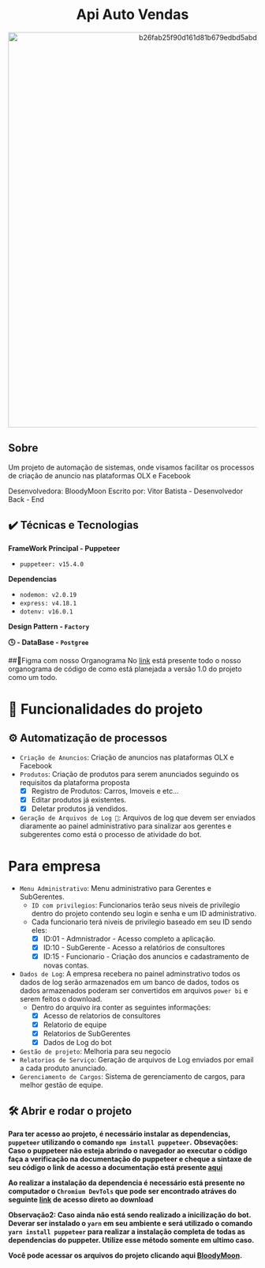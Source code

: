<h1 align="center"> Api Auto Vendas </h1>

<p align="center">
  <img width="800" alt="b26fab25f90d161d81b679edbd5abd24-Full" src="https://user-images.githubusercontent.com/42703631/179326340-7653baf8-efa9-4f94-8203-6590d890bc7e.png">
</p>

## Sobre
  Um projeto de automação de sistemas, onde visamos facilitar os processos de criação de anuncio nas plataformas OLX e Facebook

Desenvolvedora: BloodyMoon
Escrito por: Vitor Batista - Desenvolvedor Back - End

## ✔️ Técnicas e Tecnologias
**FrameWork Principal - Puppeteer**
- ``puppeteer: v15.4.0``

**Dependencias**
- ``nodemon: v2.0.19``
- ``express: v4.18.1``
- ``dotenv: v16.0.1``

**Design Pattern - ``Factory``**

**🕓 - DataBase - ``Postgree``**


##📌Figma com nosso Organograma
    No [link](https://www.figma.com/file/cCtnBcv870yvqr26uhDegf/Untitled?node-id=108%3A845) está presente todo o nosso organograma de código de como está planejada a versão 1.0 do projeto como um todo.

# :hammer: Funcionalidades do projeto
## ⚙️ Automatização de processos
  
- `Criação de Anuncios`: Criação de anuncios nas plataformas OLX e Facebook 
- `Produtos`: Criação de produtos para serem anunciados seguindo os requisitos da plataforma proposta
    - [x] Registro de Produtos: Carros, Imoveis e etc...
    - [x] Editar produtos já existentes.
    - [x] Deletar produtos já vendidos.
- `Geração de Arquivos de Log 📃`: Arquivos de log que devem ser enviados diaramente ao painel administrativo para sinalizar aos gerentes e subgerentes como está o processo de atividade do bot.

# Para empresa
- `Menu Administrativo`: Menu administrativo para Gerentes e SubGerentes.
    - `ID com privilegios`: Funcionarios terão seus niveis de privilegio dentro do projeto contendo seu login e senha e um ID administrativo.
    - Cada funcionario terá niveis de privilegio baseado em seu ID sendo eles:
        -[x] ID:01 - Admnistrador
                    - Acesso completo a aplicação.
        -[x] ID:10 - SubGerente
                    - Acesso a relatórios de consultores
        -[x] ID:15 - Funcionario
                    - Criação dos anuncios e cadastramento de novas contas.
- `Dados de Log`: A empresa recebera no painel adminstrativo todos os dados de log serão armazenados em um banco de dados, todos os dados armazenados poderam ser convertidos em arquivos ``power bi`` e serem feitos o download.
    - Dentro do arquivo ira conter as seguintes informações:
        - [x] Acesso de relatorios de consultores
        - [x] Relatorio de equipe
        - [x] Relatorios de SubGerentes
        - [x] Dados de Log do bot
- `Gestão de projeto`: Melhoria para seu negocio
- `Relatorios de Serviço`: Geração de arquivos de Log enviados por email a cada produto anunciado.
- `Gerenciamento de Cargos`: Sistema de gerenciamento de cargos, para melhor gestão de equipe.
    
## 🛠️ Abrir e rodar o projeto

**Para ter acesso ao projeto, é necessário instalar as dependencias, ``puppeteer`` utilizando o comando ``npm install puppeteer``.**
**Obsevações: Caso o puppeteer não esteja abrindo o navegador ao executar o código faça a verificação na documentação do puppeteer e cheque a sintaxe de seu código o link de acesso a documentação está presente [aqui](https://devdocs.io/puppeteer/)**

**Ao realizar a instalação da dependencia é necessário está presente no computador o ``Chromium DevTols`` que pode ser encontrado atráves do seguinte [link](https://download-chromium.appspot.com/dl/Win_x64?type=snapshots) de acesso direto ao download**

**Observação2: Caso ainda não está sendo realizado a inicilização do bot. Deverar ser instalado o ``yarn`` em seu ambiente e será utilizado o comando ``yarn install puppeteer`` para realizar a instalação completa de todas as dependencias do puppeter. Utilize esse método somente em ultimo caso.**

**Você pode acessar os arquivos do projeto clicando aqui [BloodyMoon](https://github.com/ArkSystemsDev).**
